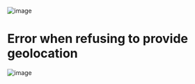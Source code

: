 ![image](https://prnt.sc/J9f0_YbMn2Ro)

# Error when refusing to provide geolocation
![image](https://i.ibb.co/Kx4TSgQ/description.png)

